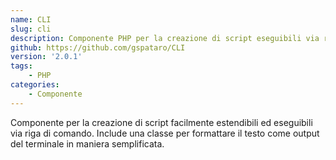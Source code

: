 ```yaml
---
name: CLI
slug: cli
description: Componente PHP per la creazione di script eseguibili via riga di comando.
github: https://github.com/gspataro/CLI
version: '2.0.1'
tags:
    - PHP
categories:
    - Componente
---
```


Componente per la creazione di script facilmente estendibili ed eseguibili via riga di comando. Include una classe per formattare il testo come output del terminale in maniera semplificata.
